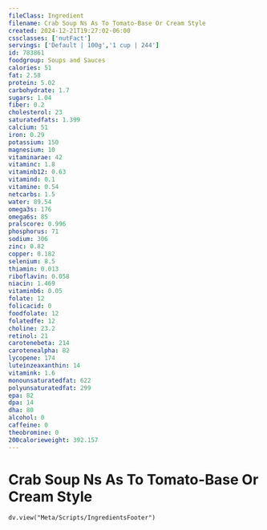 ```yaml
---
fileClass: Ingredient
filename: Crab Soup Ns As To Tomato-Base Or Cream Style
created: 2024-12-21T19:27:02-06:00
cssclasses: ['nutFact']
servings: ['Default | 100g','1 cup | 244']
id: 783861
foodgroup: Soups and Sauces
calories: 51
fat: 2.58
protein: 5.02
carbohydrate: 1.7
sugars: 1.04
fiber: 0.2
cholesterol: 23
saturatedfats: 1.399
calcium: 51
iron: 0.29
potassium: 150
magnesium: 10
vitaminarae: 42
vitaminc: 1.8
vitaminb12: 0.63
vitamind: 0.1
vitamine: 0.54
netcarbs: 1.5
water: 89.54
omega3s: 176
omega6s: 85
pralscore: 0.996
phosphorus: 71
sodium: 306
zinc: 0.82
copper: 0.182
selenium: 8.5
thiamin: 0.013
riboflavin: 0.058
niacin: 1.469
vitaminb6: 0.05
folate: 12
folicacid: 0
foodfolate: 12
folatedfe: 12
choline: 23.2
retinol: 21
carotenebeta: 214
carotenealpha: 82
lycopene: 174
luteinzeaxanthin: 14
vitamink: 1.6
monounsaturatedfat: 622
polyunsaturatedfat: 299
epa: 82
dpa: 14
dha: 80
alcohol: 0
caffeine: 0
theobromine: 0
200calorieweight: 392.157
---
```


# Crab Soup Ns As To Tomato-Base Or Cream Style

```dataviewjs
dv.view("Meta/Scripts/IngredientsFooter")
```